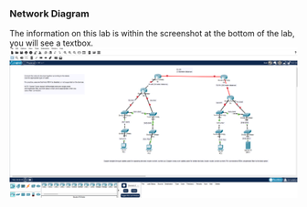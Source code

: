 ### Network Diagram

The information on this lab is within the screenshot at the bottom of the lab, you will see a textbox.
![Network Topology](connecting-devices-ss.png)
